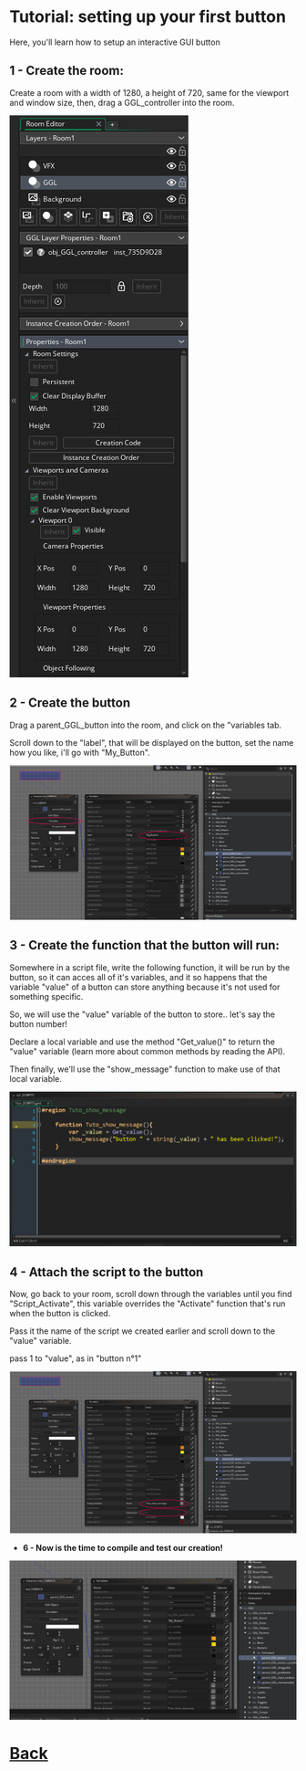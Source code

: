 # **Tutorial: setting up your first button**

Here, you'll learn how to setup an interactive GUI button


## **1 - Create the room**:

Create a room with a width of 1280, a height of 720, same for the viewport and window size, then, drag
a GGL_controller into the room.

![room](https://github.com/Ced30/GGL-Documentation/blob/main/Images/Tutorial/Button/Room.png)


## **2 - Create the button**

Drag a parent_GGL_button into the room, and click on the "variables tab.

Scroll down to the "label", that will be displayed on the button, set the name how you like, i'll go with "My_Button".

![toggle](https://github.com/Ced30/GGL-Documentation/blob/main/Images/Tutorial/Button/button1.png)


## **3 - Create the function that the button will run**:

Somewhere in a script file, write the following function, it will be run by the button, so it can acces all of it's variables, and it so happens that the variable "value" of a button can store anything because it's not used for something specific.

So, we will use the "value" variable of the button to store.. let's say the button number!

Declare a local variable and use the method "Get_value()" to return the "value" variable (learn more about common methods by reading the API). 

Then finally, we'll use the "show_message" function to make use of that local variable.

![page1](https://github.com/Ced30/GGL-Documentation/blob/main/Images/Tutorial/Button/script.png)


## **4 - Attach the script to the button**

Now, go back to your room, scroll down through the variables until you find "Script_Activate", this variable overrides the "Activate" function that's run when the button is clicked.

Pass it the name of the script we created earlier and scroll down to the "value" variable.

pass 1 to "value", as in "button n°1"

![page2](https://github.com/Ced30/GGL-Documentation/blob/main/Images/Tutorial/Button/button2.png)


- **6 - Now is the time to compile and test our creation!**
 
![compile](https://github.com/Ced30/GGL-Documentation/blob/main/Images/Tutorial/Button/Tuto_complete.gif)


# [Back](https://github.com/Ced30/GML-GUI-Library-GGL-Documentation/blob/main/README.md)

